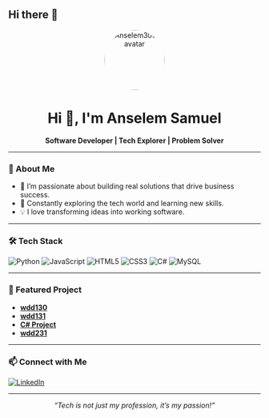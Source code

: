 ## Hi there 👋

<!-- Hi there, I'm Anselem300! 👋 -->

<p align="center">
  <img src="https://avatars.githubusercontent.com/u/Anselem300?v=4" width="120" alt="Anselem300's avatar" style="border-radius:50%;"/>
</p>

<h1 align="center">Hi 👋, I'm Anselem Samuel</h1>

<p align="center">
  <b>Software Developer | Tech Explorer | Problem Solver</b>
</p>

---

### 🚀 About Me

- 🔭 I’m passionate about building real solutions that drive business success.
- 🌱 Constantly exploring the tech world and learning new skills.
- 💡 I love transforming ideas into working software.

---

### 🛠️ Tech Stack

![Python](https://img.shields.io/badge/Python-3776AB?style=for-the-badge&logo=python&logoColor=white)
![JavaScript](https://img.shields.io/badge/JavaScript-F7DF1E?style=for-the-badge&logo=javascript&logoColor=black)
![HTML5](https://img.shields.io/badge/HTML5-E34F26?style=for-the-badge&logo=html5&logoColor=white)
![CSS3](https://img.shields.io/badge/CSS3-1572B6?style=for-the-badge&logo=css3&logoColor=white)
![C#](https://img.shields.io/badge/C%23-239120?style=for-the-badge&logo=c-sharp&logoColor=white)
![MySQL](https://img.shields.io/badge/MySQL-4479A1?style=for-the-badge&logo=mysql&logoColor=white)

---

### 🌟 Featured Project

- **[wdd130](https://github.com/Anselem300/wdd130)**
-  **[wdd131](https://github.com/Anselem300/wdd131)**
-  **[C# Project](https://github.com/Anselem300/cse210-projects)**
- **[wdd231](https://github.com/Anselem300/wdd231)**
---

### 📫 Connect with Me

[![LinkedIn](https://img.shields.io/badge/LinkedIn-0A66C2?style=for-the-badge&logo=linkedin&logoColor=white)](https://www.linkedin.com/in/anselem-samuel-050b34302/)

---

<p align="center">
  <em>“Tech is not just my profession, it’s my passion!”</em>
</p>
